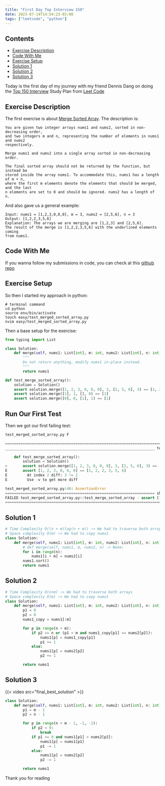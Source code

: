 ```yaml
---
title: "First Day Top Interview 150"
date: 2023-07-14T14:54:23-03:00
tags: ["leetcode", "python"]
---
```


## Contents

- [Exercise Description](#exercise-description)
- [Code With Me](#code-with-me)
- [Exercise Setup](#exercise-setup)
- [Solution 1](#solution-1)
- [Solution 2](#solution-2)
- [Solution 3](#solution-3)

Today is the first day of my journey with my friend Dennis Dang on doing 
the [Top 150 Interview](https://leetcode.com/studyplan/top-interview-150) 
Study Plan from [Leet Code](https://leetcode.com/)

## Exercise Description

The first exercise is about [Merge Sorted Array](https://leetcode.com/problems/merge-sorted-array/).
The description is:


    You are given two integer arrays nums1 and nums2, sorted in non-decreasing order,
    and two integers m and n, representing the number of elements in nums1 and nums2
    respectively.

    Merge nums1 and nums2 into a single array sorted in non-decreasing order.

    The final sorted array should not be returned by the function, but instead be 
    stored inside the array nums1. To accommodate this, nums1 has a length of m + n,
    where the first m elements denote the elements that should be merged, and the last
    n elements are set to 0 and should be ignored. nums2 has a length of n.

And also gave us a general example:
    
    Input: nums1 = [1,2,3,0,0,0], m = 3, nums2 = [2,5,6], n = 3
    Output: [1,2,2,3,5,6]
    Explanation: The arrays we are merging are [1,2,3] and [2,5,6].
    The result of the merge is [1,2,2,3,5,6] with the underlined elements coming 
    from nums1.

## Code With Me

If you wanna follow my submissions in code, you can check at this [github repo](https://github.com/EduardoBorsa/leetcode)

## Exercise Setup

So then I started my approach in python:

```shell
# terminal command
cd python
source env/bin/activate
touch easy/test_merged_sorted_array.py
nvim easy/test_merged_sorted_array.py
```
Then a base setup for the exercise:

```python
from typing import List

class Solution:
    def merge(self, nums1: List[int], m: int, nums2: List[int], n: int) -> List[int]:
        """
        Do not return anything, modify nums1 in-place instead.
        """
        return nums1

def test_merge_sorted_array():
    solution = Solution()
    assert solution.merge([1, 2, 3, 0, 0, 0], 3, [2, 5, 6], 3) == [1, 2, 2, 3, 5, 6]
    assert solution.merge([1], 1, [], 0) == [1]
    assert solution.merge([0], 0, [1], 1) == [1]
```

## Run Our First Test

Then we got our first failing test:
```python
test_merged_sorted_array.py F                                                                                 

============================================================================ FAILURES ========================
____________________________________________________________________ test_merge_sorted_array _________________

    def test_merge_sorted_array():
        solution = Solution()
>       assert solution.merge([1, 2, 3, 0, 0, 0], 3, [2, 5, 6], 3) == [1, 2, 2, 3, 5, 6]
E       assert [1, 2, 3, 0, 0, 0] == [1, 2, 2, 3, 5, 6]
E         At index 2 diff: 3 != 2
E         Use -v to get more diff

test_merged_sorted_array.py:46: AssertionError
==================================================================== short test summary info =================
FAILED test_merged_sorted_array.py::test_merge_sorted_array - assert [1, 2, 3, 0, 0, 0] == [1, 2, 2, 3, 5, 6]
======================================================================= 1 failed in 0.01s ====================
```

## Solution 1

```python
# Time Complexity O((n + m)log(n + m)) ~> We had to traverse both arrays and the best sort algorithm should take xlog(x)
# Space complexity O(m) ~> We had to copy nums1
class Solution:
    def merge(self, nums1: List[int], m: int, nums2: List[int], n: int) -> List[int]:
        # def merge(self, nums1, m, nums2, n) -> None:
        for i in range(n):
            nums1[i + m] = nums2[i]
        nums1.sort()
        return nums1
```

## Solution 2

```python
# Time Complexity O(n+m) ~> We had to traverse both arrays
# Space complexity O(m) ~> We had to copy nums1
class Solution:
    def merge(self, nums1: List[int], m: int, nums2: List[int], n: int) -> List[int]:
        p1 = 0
        p2 = 0
        nums1_copy = nums1[:m]

        for p in range(n + m):
            if p2 >= n or (p1 < m and nums1_copy[p1] <= nums2[p2]):
                nums1[p] = nums1_copy[p1]
                p1 += 1
            else:
                nums1[p] = nums2[p2]
                p2 += 1

        return nums1
```

## Solution 3

{{< video src="final_best_solution" >}}

```python
class Solution:
    def merge(self, nums1: List[int], m: int, nums2: List[int], n: int) -> List[int]:
        p1 = m - 1
        p2 = n - 1

        for p in range(n + m - 1, -1, -1):
            if p2 < 0:
                break
            if p1 >= 0 and nums1[p1] > nums2[p2]:
                nums1[p] = nums1[p1]
                p1 -= 1
            else:
                nums1[p] = nums2[p2]
                p2 -= 1

        return nums1
```

Thank you for reading

